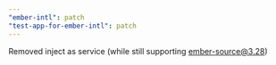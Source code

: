 ```yaml
---
"ember-intl": patch
"test-app-for-ember-intl": patch
---
```


Removed inject as service (while still supporting ember-source@3.28)
